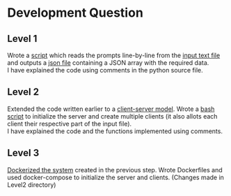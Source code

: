 # Development Question

## Level 1

Wrote a [script](Level1/script.py) which reads the prompts line-by-line from the [input text file](Level1/input.txt) and outputs a [json file](Level1/output.json) containing a JSON array with the required data.  
I have explained the code using comments in the python source file.

## Level 2

Extended the code written earlier to a [client-server model](Level2). Wrote a [bash script](Level2/run.sh) to initialize the server and create multiple clients (it also allots each client their respective part of the input file).  
I have explained the code and the functions implemented using comments.

## Level 3

[Dockerized the system](Level2) created in the previous step. Wrote Dockerfiles and used docker-compose to initialize the server and clients. (Changes made in Level2 directory)